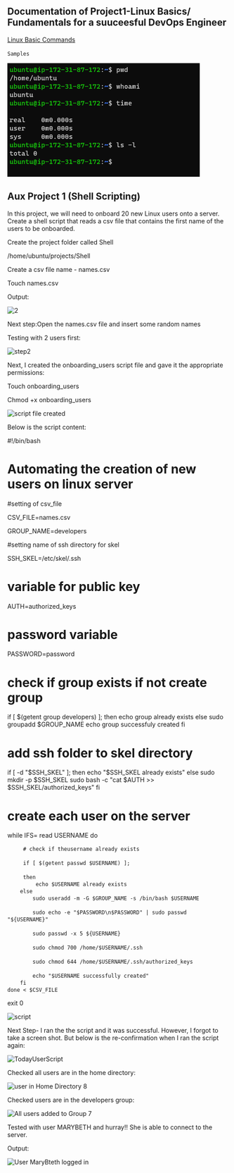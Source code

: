 ## Documentation of Project1-Linux Basics/ Fundamentals for a suuceesful DevOps Engineer


[Linux Basic Commands](https://www.guru99.com/linux-commands-cheat-sheet.html#1)

`Samples`

![linux commands](./images/Linux%20commands-01.png)

## Aux Project 1 (Shell Scripting)

In this project, we will  need to onboard 20 new Linux users onto a server. Create a shell script that reads a csv file that contains the first name of the users to be onboarded.

Create the project folder called Shell

/home/ubuntu/projects/Shell

Create a csv file name - names.csv

Touch names.csv

Output:


![2](https://user-images.githubusercontent.com/10111342/127885740-bc284471-7448-4cb0-9351-3b11d2c9925d.png)

Next step:Open the names.csv file and insert some random names
 
Testing with 2 users first:

![step2](https://user-images.githubusercontent.com/10111342/127887175-65923936-9956-4ea1-96c1-c60052f61904.png)

Next, I created the onboarding_users script file and gave it the appropriate permissions:

Touch onboarding_users

Chmod +x onboarding_users 

![script file created](https://user-images.githubusercontent.com/10111342/127887772-222189e2-c741-4048-8f2d-3131fc242292.png)



Below is the script content:

#!/bin/bash

# Automating the creation of new users on linux server

#setting of csv_file

CSV_FILE=names.csv

GROUP_NAME=developers

#setting name of ssh directory for skel

SSH_SKEL=/etc/skel/.ssh

# variable for public key
AUTH=authorized_keys


# password variable
PASSWORD=password

# check if group exists if not create group

if [ $(getent group developers) ];
then
    echo group already exists
else
    sudo groupadd $GROUP_NAME
    echo group successfuly created
 fi

 # add ssh folder to skel directory
 
 if [ -d "$SSH_SKEL" ];
 then
     echo "$SSH_SKEL already exists"
 else
     sudo mkdir -p $SSH_SKEL
     sudo bash -c "cat $AUTH >> $SSH_SKEL/authorized_keys"
fi


 # create each user on the server
 
 while IFS=  read USERNAME
    do
    
         # check if theusername already exists
         
         if [ $(getent passwd $USERNAME) ];
         
         then
             echo $USERNAME already exists
        else
            sudo useradd -m -G $GROUP_NAME -s /bin/bash $USERNAME
            
            sudo echo -e "$PASSWORD\n$PASSWORD" | sudo passwd "${USERNAME}"
            
            sudo passwd -x 5 ${USERNAME}
            
            sudo chmod 700 /home/$USERNAME/.ssh
            
            sudo chmod 644 /home/$USERNAME/.ssh/authorized_keys
            
            echo "$USERNAME successfully created"
        fi
    done < $CSV_FILE

exit 0

![script](https://user-images.githubusercontent.com/10111342/127888927-3b42e0f9-77ea-46eb-8306-ce590004ea78.png)

Next Step- I ran the the script and it was successful. However, I forgot to take a screen shot. But below is the re-confirmation when I ran the script again:

![TodayUserScript](https://user-images.githubusercontent.com/10111342/127893050-811c26c5-5761-4126-9dd7-338a5cd7e341.png)

Checked all users are in the home directory:

![user in Home Directory 8](https://user-images.githubusercontent.com/10111342/127893312-24123faa-fb56-42b4-8d3e-45ce6026e1b0.png)

Checked users are in the developers group:

![All users added to Group 7](https://user-images.githubusercontent.com/10111342/127894016-941d9e4c-3ff8-4b05-bf2d-f5d22d6c0703.png)


Tested with user MARYBETH and hurray!! She is able to connect to the server.

Output:

![User MaryBteth logged in](https://user-images.githubusercontent.com/10111342/127894759-97680a4d-2857-4562-a5b4-793782105d09.png)


